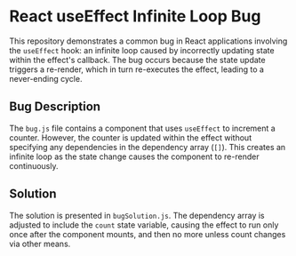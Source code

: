 # React useEffect Infinite Loop Bug

This repository demonstrates a common bug in React applications involving the `useEffect` hook: an infinite loop caused by incorrectly updating state within the effect's callback.  The bug occurs because the state update triggers a re-render, which in turn re-executes the effect, leading to a never-ending cycle.

## Bug Description
The `bug.js` file contains a component that uses `useEffect` to increment a counter.  However, the counter is updated within the effect without specifying any dependencies in the dependency array (`[]`). This creates an infinite loop as the state change causes the component to re-render continuously. 

## Solution
The solution is presented in `bugSolution.js`.  The dependency array is adjusted to include the `count` state variable, causing the effect to run only once after the component mounts, and then no more unless count changes via other means.